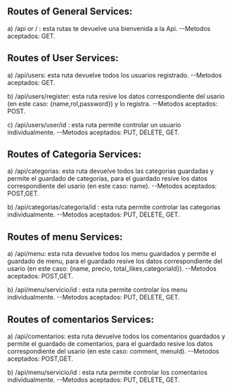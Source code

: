 ## Routes of General Services:

a)  /api or / : esta rutas te devuelve una bienvenida a la Api.
    --Metodos aceptados: GET.

## Routes of User Services:

a)  /api/users: esta ruta devuelve todos los usuarios registrado.
    --Metodos aceptados: GET.

b)  /api/users/register: esta ruta resive los datos correspondiente del usario (en este caso: {name,rol,password})  y lo registra.
    --Metodos aceptados: POST.

c) /api/users/user/id : esta ruta permite controlar un usuario individualmente.
    --Metodos aceptados: PUT, DELETE, GET.

## Routes of Categoria Services:

a)  /api/categorias: esta ruta devuelve todos las categorias guardadas y permite el guardado de categorias, para el guardado resive los datos correspondiente del usario (en este caso: name).
    --Metodos aceptados: POST,GET.

b) /api/categorias/categoria/id : esta ruta permite controlar las categorias individualmente.
    --Metodos aceptados: PUT, DELETE, GET.

## Routes of menu Services:

a)  /api/menu: esta ruta devuelve todos los menu guardados y permite el guardado de menu, para el guardado resive los datos correspondiente del usario (en este caso: {name, precio, total_likes,categoriaId}).
    --Metodos aceptados: POST,GET.

b) /api/menu/servicio/id : esta ruta permite controlar los menu individualmente.
    --Metodos aceptados: PUT, DELETE, GET.

## Routes of comentarios Services:

a)  /api/comentarios: esta ruta devuelve todos los comentarios guardados y permite el guardado de comentarios, para el guardado resive los datos correspondiente del usario (en este caso: comment, menuId).
    --Metodos aceptados: POST,GET.

b) /api/menu/servicio/id : esta ruta permite controlar los comentarios individualmente.
    --Metodos aceptados: PUT, DELETE, GET.